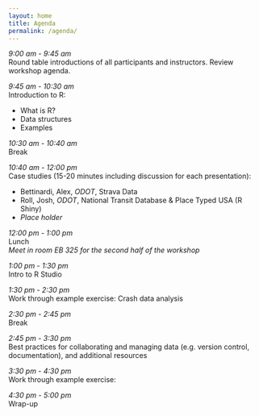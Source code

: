 ```yaml
---
layout: home
title: Agenda
permalink: /agenda/
---
```

_9:00 am - 9:45 am_  
Round table introductions of all participants and instructors. Review workshop agenda.  

_9:45 am - 10:30 am_  
Introduction to R:  
* What is R?
* Data structures
* Examples

_10:30 am - 10:40 am_  
Break  

_10:40 am - 12:00 pm_  
Case studies (15-20 minutes including discussion for each presentation):  
* Bettinardi, Alex, _ODOT_, Strava Data
* Roll, Josh, _ODOT_, National Transit Database & Place Typed USA (R Shiny)
* _Place holder_  

_12:00 pm - 1:00 pm_  
Lunch  
_Meet in room EB 325 for the second half of the workshop_

_1:00 pm - 1:30 pm_  
Intro to R Studio  

_1:30 pm - 2:30 pm_  
Work through example exercise: Crash data analysis

_2:30 pm - 2:45 pm_  
Break

_2:45 pm - 3:30 pm_  
Best practices for collaborating and managing data (e.g. version control, documentation), and additional resources

_3:30 pm - 4:30 pm_  
Work through example exercise:

_4:30 pm - 5:00 pm_  
Wrap-up
